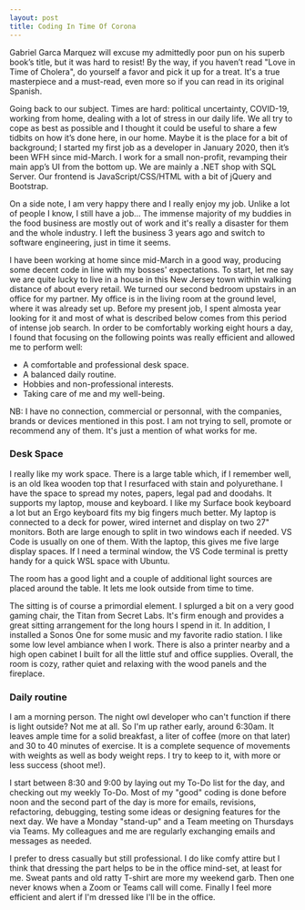```yaml
---
layout: post
title: Coding In Time Of Corona
---
```


Gabriel Garca Marquez will excuse my admittedly poor pun on his superb book’s title, but it was hard to resist! By the way, if you haven’t read "Love in Time of Cholera", do yourself a favor and pick it up for a treat. It's a true masterpiece and a must-read, even more so if you can read in its original Spanish.

Going back to our subject. Times are hard: political uncertainty, COVID-19, working from home, dealing with a lot of stress in our daily life. We all try to cope as best as possible and I thought it could be useful to share a few tidbits on how it’s done here, in our home. Maybe it is the place for a bit of background; I started my first job as a developer in January 2020, then it’s been WFH since mid-March. I work for a small non-profit, revamping their main app’s UI from the bottom up. We are mainly a .NET shop with SQL Server. Our frontend is JavaScript/CSS/HTML with a bit of jQuery and Bootstrap.

On a side note, I am very happy there and I really enjoy my job. Unlike a lot of people I know, I still have a job... The immense majority of my buddies in the food business are mostly out of work and it's really a disaster for them and the whole industry. I left the business 3 years ago and switch to software engineering, just in time it seems.

I have been working at home since mid-March in a good way, producing some decent code in line with my bosses' expectations. To start, let me say we are quite lucky to live in a house in this New Jersey town within walking distance of about every retail. We turned our second bedroom upstairs in an office for my partner. My office is in the living room at the ground level, where it was already set up. Before my present job, I spent almosta year looking for it and most of what is described below comes from this period of intense job search. In order to be comfortably working eight hours a day, I found that focusing on the following points was really efficient and allowed me to perform well:

- A comfortable and professional desk space.
- A balanced daily routine.
- Hobbies and non-professional interests.
- Taking care of me and my well-being.

NB: I have no connection, commercial or personnal, with the companies, brands or devices mentioned in this post. I am not trying to sell, promote or recommend any of them. It's just a mention of what works for me.

### Desk Space

I really like my work space. There is a large table which, if I remember well, is an old Ikea wooden top that I resurfaced with stain and polyurethane. I have the space to spread my notes, papers, legal pad and doodahs. It supports my laptop, mouse and keyboard. I like my Surface book keyboard a lot but an Ergo keyboard fits my big fingers much better. My laptop is connected to a deck for power, wired internet and display on two 27" monitors. Both are large enough to split in two windows each if needed. VS Code is usually on one of them. With the laptop, this gives me five large display spaces. If I need a terminal window, the VS Code terminal is pretty handy for a quick WSL space with Ubuntu.

The room has a good light and a couple of additional light sources are placed around the table. It lets me look outside from time to time.

The sitting is of course a primordial element. I splurged a bit on a very good gaming chair, the Titan from Secret Labs. It's firm enough and provides a great sitting arrangement for the long hours I spend in it. In addition, I installed a Sonos One for some music and my favorite radio station. I like some low level ambiance when I work. There is also a printer nearby and a high open cabinet I built for all the little stuf and office supplies. Overall, the room is cozy, rather quiet and relaxing with the wood panels and the fireplace.

### Daily routine

I am a morning person. The night owl developer who can't function if there is light outside? Not me at all. So I'm up rather early, around 6:30am. It leaves ample time for a solid breakfast, a liter of coffee (more on that later) and 30 to 40 minutes of exercise. It is a complete sequence of movements with weights as well as body weight reps. I try to keep to it, with more or less success (shoot me!).

I start between 8:30 and 9:00 by laying out my To-Do list for the day, and checking out my weekly To-Do. Most of my "good" coding is done before noon and the second part of the day is more for emails, revisions, refactoring, debugging, testing some ideas or designing features for the next day. We have a Monday "stand-up" and a Team meeting on Thursdays via Teams. My colleagues and me are regularly exchanging emails and messages as needed.

I prefer to dress casually but still professional. I do like comfy attire but I think that dressing the part helps to be in the office mind-set, at least for me. Sweat pants and old ratty T-shirt are more my weekend garb. Then one never knows when a Zoom or Teams call will come. Finally I feel more efficient and alert if I'm dressed like I'll be in the office.

